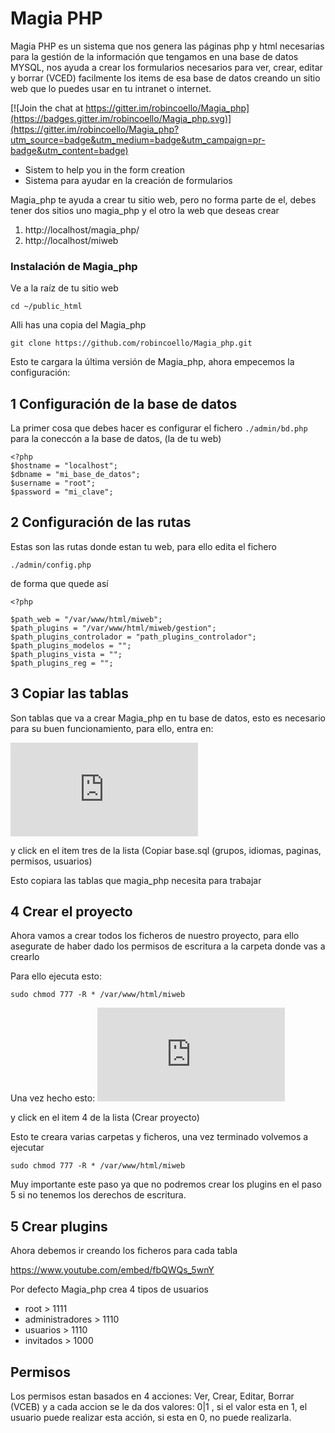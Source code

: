 # Magia PHP

Magia PHP es un sistema que nos genera las páginas php y html necesarias para la gestión de la información que tengamos en una base de datos MYSQL, nos ayuda a crear los formularios necesarios para ver, crear, editar y borrar (VCED) facilmente los items de esa base de datos creando un sitio web que lo puedes usar en tu intranet o internet.

[![Join the chat at https://gitter.im/robincoello/Magia_php](https://badges.gitter.im/robincoello/Magia_php.svg)](https://gitter.im/robincoello/Magia_php?utm_source=badge&utm_medium=badge&utm_campaign=pr-badge&utm_content=badge)
* Sistem to help you in the form creation
* Sistema para ayudar en la creación de formularios 

Magia_php te ayuda a crear tu sitio web, pero no forma  parte de el, debes tener dos sitios uno magia_php y el otro la web que deseas crear

1) http://localhost/magia_php/ 
2) http://localhost/miweb

### Instalación de Magia_php
Ve a la raíz de tu sitio web

`
cd ~/public_html
`

Alli has una copia del Magia_php 


`
git clone https://github.com/robincoello/Magia_php.git
`

Esto te cargara la última versión de Magia_php, ahora empecemos la configuración:


## 1 Configuración de la base de datos
La primer cosa que debes hacer es configurar el fichero `./admin/bd.php` para la coneccón a la base de datos, (la de tu web)

```
<?php  
$hostname = "localhost"; 
$dbname = "mi_base_de_datos"; 
$username = "root"; 
$password = "mi_clave"; 
```


## 2 Configuración de las rutas

Estas son las rutas donde estan tu web,  para ello edita el fichero

``` ./admin/config.php ```

de forma que quede así

```
<?php

$path_web = "/var/www/html/miweb";
$path_plugins = "/var/www/html/miweb/gestion";
$path_plugins_controlador = "path_plugins_controlador";
$path_plugins_modelos = "";
$path_plugins_vista = "";
$path_plugins_reg = "";

```

## 3 Copiar las tablas

Son tablas que va a crear Magia_php en tu base de datos, esto es necesario para su buen funcionamiento, para ello, entra en:

[![http://localhost/magia_php/index.php](http://localhost/magia_php/index.php)](http://localhost/magia_php/index.php)

y click en el item tres de la lista (Copiar base.sql (grupos, idiomas, paginas, permisos, usuarios)

Esto copiara las tablas que magia_php necesita para trabajar


## 4 Crear el proyecto

Ahora vamos a crear todos los ficheros de nuestro proyecto, para ello asegurate de haber dado los permisos de  escritura a la 
carpeta donde vas a crearlo

Para ello ejecuta esto: 
```
sudo chmod 777 -R * /var/www/html/miweb
```
Una vez hecho esto: 
[![Entra en http://localhost/magia_php/index.php](http://localhost/magia_php/index.php)](http://localhost/magia_php/index.php)

y click en el item 4 de la lista (Crear proyecto)

Esto te creara varias carpetas y ficheros,  una vez terminado volvemos a ejecutar 

```
sudo chmod 777 -R * /var/www/html/miweb
```
Muy importante este paso ya que no podremos crear los plugins en el paso 5 si no tenemos los derechos de escritura.

## 5 Crear plugins

Ahora debemos ir creando los ficheros para cada tabla

https://www.youtube.com/embed/fbQWQs_5wnY


Por defecto Magia_php crea 4 tipos de usuarios
* root > 1111 
* administradores > 1110
* usuarios > 1110
* invitados > 1000

## Permisos 
Los permisos estan basados en 4 acciones: Ver, Crear, Editar, Borrar (VCEB) y a cada 
accion se le da dos valores: 0|1 , si el valor esta en 1, el usuario puede realizar 
esta acción, si esta en 0, no puede realizarla.

























